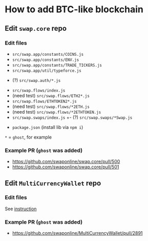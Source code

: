 # How to add BTC-like blockchain


## Edit `swap.core` repo

### Edit files

+ `src/swap.app/constants/COINS.js`
+ `src/swap.app/constants/ENV.js`
+ `src/swap.app/constants/TRADE_TICKERS.js`
+ `src/swap.app/util/typeforce.js`
- (?) `src/swap.auth/*.js`
+ `src/swap.flows/index.js`
+ (need test) `src/swap.flows/ETH2*.js`
+ `src/swap.flows/ETHTOKEN2*.js`
+ (need test) `src/swap.flows/*2ETH.js`
+ (need test) `src/swap.flows/*2ETHTOKEN.js`
+ `src/swap.swaps/index.js`
+- (?) `src/swap.swaps/*Swap.js`
- `package.json` (install lib via `npm i`)

`*` = `ghost`, for example

### Example PR (`ghost` was added)

- https://github.com/swaponline/swap.core/pull/500
- https://github.com/swaponline/swap.core/pull/501


## Edit `MultiCurrencyWallet` repo

### Edit files

See [instruction](https://github.com/swaponline/MultiCurrencyWallet/blob/master/ADD_BLOCKCHAIN.md)

### Example PR (`ghost` was added)

- https://github.com/swaponline/MultiCurrencyWallet/pull/2891




